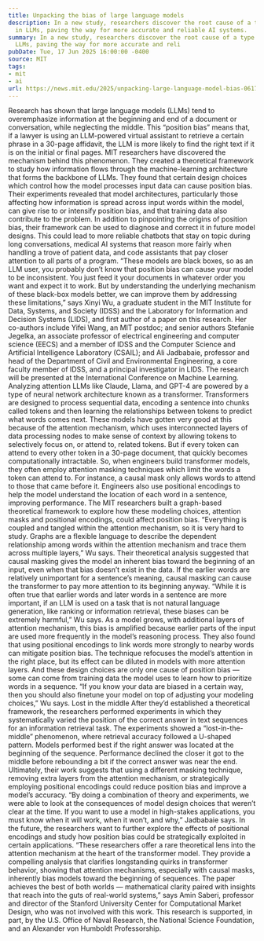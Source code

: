 ```yaml
---
title: Unpacking the bias of large language models
description: In a new study, researchers discover the root cause of a type of bias
  in LLMs, paving the way for more accurate and reliable AI systems.
summary: In a new study, researchers discover the root cause of a type of bias in
  LLMs, paving the way for more accurate and reli
pubDate: Tue, 17 Jun 2025 16:00:00 -0400
source: MIT
tags:
- mit
- ai
url: https://news.mit.edu/2025/unpacking-large-language-model-bias-0617
---
```


Research has shown that large language models (LLMs) tend to overemphasize information at the beginning and end of a document or conversation, while neglecting the middle.
This “position bias” means that, if a lawyer is using an LLM-powered virtual assistant to retrieve a certain phrase in a 30-page affidavit, the LLM is more likely to find the right text if it is on the initial or final pages.
MIT researchers have discovered the mechanism behind this phenomenon.
They created a theoretical framework to study how information flows through the machine-learning architecture that forms the backbone of LLMs. They found that certain design choices which control how the model processes input data can cause position bias.
Their experiments revealed that model architectures, particularly those affecting how information is spread across input words within the model, can give rise to or intensify position bias, and that training data also contribute to the problem.
In addition to pinpointing the origins of position bias, their framework can be used to diagnose and correct it in future model designs.
This could lead to more reliable chatbots that stay on topic during long conversations, medical AI systems that reason more fairly when handling a trove of patient data, and code assistants that pay closer attention to all parts of a program.
“These models are black boxes, so as an LLM user, you probably don’t know that position bias can cause your model to be inconsistent. You just feed it your documents in whatever order you want and expect it to work. But by understanding the underlying mechanism of these black-box models better, we can improve them by addressing these limitations,” says Xinyi Wu, a graduate student in the MIT Institute for Data, Systems, and Society (IDSS) and the Laboratory for Information and Decision Systems (LIDS), and first author of a paper on this research.
Her co-authors include Yifei Wang, an MIT postdoc; and senior authors Stefanie Jegelka, an associate professor of electrical engineering and computer science (EECS) and a member of IDSS and the Computer Science and Artificial Intelligence Laboratory (CSAIL); and Ali Jadbabaie, professor and head of the Department of Civil and Environmental Engineering, a core faculty member of IDSS, and a principal investigator in LIDS. The research will be presented at the International Conference on Machine Learning.
Analyzing attention
LLMs like Claude, Llama, and GPT-4 are powered by a type of neural network architecture known as a transformer. Transformers are designed to process sequential data, encoding a sentence into chunks called tokens and then learning the relationships between tokens to predict what words comes next.
These models have gotten very good at this because of the attention mechanism, which uses interconnected layers of data processing nodes to make sense of context by allowing tokens to selectively focus on, or attend to, related tokens.
But if every token can attend to every other token in a 30-page document, that quickly becomes computationally intractable. So, when engineers build transformer models, they often employ attention masking techniques which limit the words a token can attend to.
For instance, a causal mask only allows words to attend to those that came before it.
Engineers also use positional encodings to help the model understand the location of each word in a sentence, improving performance.
The MIT researchers built a graph-based theoretical framework to explore how these modeling choices, attention masks and positional encodings, could affect position bias.
“Everything is coupled and tangled within the attention mechanism, so it is very hard to study. Graphs are a flexible language to describe the dependent relationship among words within the attention mechanism and trace them across multiple layers,” Wu says.
Their theoretical analysis suggested that causal masking gives the model an inherent bias toward the beginning of an input, even when that bias doesn’t exist in the data.
If the earlier words are relatively unimportant for a sentence’s meaning, causal masking can cause the transformer to pay more attention to its beginning anyway.
“While it is often true that earlier words and later words in a sentence are more important, if an LLM is used on a task that is not natural language generation, like ranking or information retrieval, these biases can be extremely harmful,” Wu says.
As a model grows, with additional layers of attention mechanism, this bias is amplified because earlier parts of the input are used more frequently in the model’s reasoning process.
They also found that using positional encodings to link words more strongly to nearby words can mitigate position bias. The technique refocuses the model’s attention in the right place, but its effect can be diluted in models with more attention layers.
And these design choices are only one cause of position bias — some can come from training data the model uses to learn how to prioritize words in a sequence.
“If you know your data are biased in a certain way, then you should also finetune your model on top of adjusting your modeling choices,” Wu says.
Lost in the middle
After they’d established a theoretical framework, the researchers performed experiments in which they systematically varied the position of the correct answer in text sequences for an information retrieval task.
The experiments showed a “lost-in-the-middle” phenomenon, where retrieval accuracy followed a U-shaped pattern. Models performed best if the right answer was located at the beginning of the sequence. Performance declined the closer it got to the middle before rebounding a bit if the correct answer was near the end.
Ultimately, their work suggests that using a different masking technique, removing extra layers from the attention mechanism, or strategically employing positional encodings could reduce position bias and improve a model’s accuracy.
“By doing a combination of theory and experiments, we were able to look at the consequences of model design choices that weren’t clear at the time. If you want to use a model in high-stakes applications, you must know when it will work, when it won’t, and why,” Jadbabaie says.
In the future, the researchers want to further explore the effects of positional encodings and study how position bias could be strategically exploited in certain applications.
“These researchers offer a rare theoretical lens into the attention mechanism at the heart of the transformer model. They provide a compelling analysis that clarifies longstanding quirks in transformer behavior, showing that attention mechanisms, especially with causal masks, inherently bias models toward the beginning of sequences. The paper achieves the best of both worlds — mathematical clarity paired with insights that reach into the guts of real-world systems,” says Amin Saberi, professor and director of the Stanford University Center for Computational Market Design, who was not involved with this work.
This research is supported, in part, by the U.S. Office of Naval Research, the National Science Foundation, and an Alexander von Humboldt Professorship.